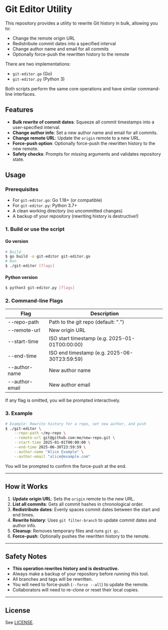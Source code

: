 # Git Editor Utility

This repository provides a utility to rewrite Git history in bulk, allowing you to:

- Change the remote origin URL
- Redistribute commit dates into a specified interval
- Change author name and email for all commits
- Optionally force-push the rewritten history to the remote

There are two implementations:

- `git-editor.go` (Go)
- `git-editor.py` (Python 3)

Both scripts perform the same core operations and have similar command-line interfaces.

## Features

- **Bulk rewrite of commit dates**: Squeeze all commit timestamps into a user-specified interval.
- **Change author info**: Set a new author name and email for all commits.
- **Change remote URL**: Update the `origin` remote to a new URL.
- **Force-push option**: Optionally force-push the rewritten history to the new remote.
- **Safety checks**: Prompts for missing arguments and validates repository state.

## Usage

### Prerequisites

- For `git-editor.go`: Go 1.18+ (or compatible)
- For `git-editor.py`: Python 3.7+
- A clean working directory (no uncommitted changes)
- A backup of your repository (rewriting history is destructive!)

### 1. Build or use the script

#### Go version

```sh
# Build
$ go build -o git-editor git-editor.go
# Run
$ ./git-editor [flags]
```

#### Python version

```sh
$ python3 git-editor.py [flags]
```

### 2. Command-line Flags

| Flag           | Description                                    |
| -------------- | ---------------------------------------------- |
| --repo-path    | Path to the git repo (default: ".")            |
| --remote-url   | New origin URL                                 |
| --start-time   | ISO start timestamp (e.g. 2025-01-01T00:00:00) |
| --end-time     | ISO end timestamp (e.g. 2025-06-30T23:59:59)   |
| --author-name  | New author name                                |
| --author-email | New author email                               |

If any flag is omitted, you will be prompted interactively.

### 3. Example

```sh
# Example: Rewrite history for a repo, set new author, and push
$ ./git-editor \
    --repo-path ~/my-repo \
    --remote-url git@github.com:me/new-repo.git \
    --start-time 2025-01-01T00:00:00 \
    --end-time 2025-06-30T23:59:59 \
    --author-name "Alice Example" \
    --author-email "alice@example.com"
```

You will be prompted to confirm the force-push at the end.

---

## How it Works

1. **Update origin URL**: Sets the `origin` remote to the new URL.
2. **List all commits**: Gets all commit hashes in chronological order.
3. **Redistribute dates**: Evenly spaces commit dates between the start and end times.
4. **Rewrite history**: Uses `git filter-branch` to update commit dates and author info.
5. **Cleanup**: Removes temporary files and runs `git gc`.
6. **Force-push**: Optionally pushes the rewritten history to the remote.

---

## Safety Notes

- **This operation rewrites history and is destructive.**
- Always make a backup of your repository before running this tool.
- All branches and tags will be rewritten.
- You will need to force-push (`--force --all`) to update the remote.
- Collaborators will need to re-clone or reset their local copies.

---

## License

See [LICENSE](LICENSE).

